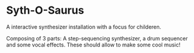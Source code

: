# Syth-O-Saurus

A interactive synthesizer installation with a focus for childeren.

Composing of 3 parts: A step-sequencing synthesizer, a drum sequencer and some vocal effects. These should allow to make some cool music!
